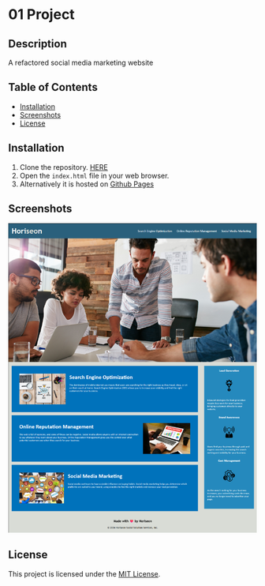 # 01 Project

## Description
A refactored social media marketing website

## Table of Contents
- [Installation](#installation)
- [Screenshots](#screenshots)
- [License](#license)

## Installation
1. Clone the repository. [HERE](https://github.com/zwanner/01-challenge)
2. Open the `index.html` file in your web browser.
3. Alternatively it is hosted on [Github Pages](https://zwanner.github.io/01-challenge/) 

## Screenshots

![Project Screenshot](./assets/images/project%20screenshot.png)

## License
This project is licensed under the [MIT License](LICENSE).